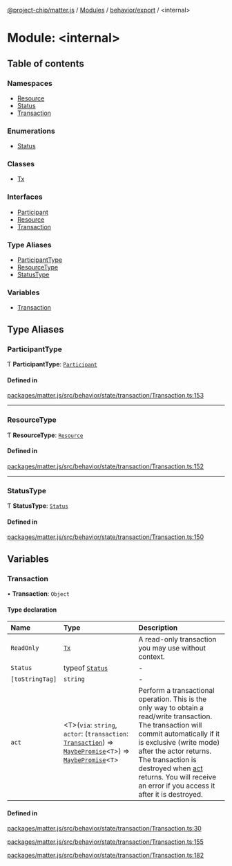[@project-chip/matter.js](../README.md) / [Modules](../modules.md) / [behavior/export](behavior_export.md) / \<internal\>

# Module: \<internal\>

## Table of contents

### Namespaces

- [Resource](behavior_export._internal_.Resource.md)
- [Status](behavior_export._internal_.Status.md)
- [Transaction](behavior_export._internal_.Transaction.md)

### Enumerations

- [Status](../enums/behavior_export._internal_.Status-1.md)

### Classes

- [Tx](../classes/behavior_export._internal_.Tx.md)

### Interfaces

- [Participant](../interfaces/behavior_export._internal_.Participant.md)
- [Resource](../interfaces/behavior_export._internal_.Resource-1.md)
- [Transaction](../interfaces/behavior_export._internal_.Transaction-1.md)

### Type Aliases

- [ParticipantType](behavior_export._internal_.md#participanttype)
- [ResourceType](behavior_export._internal_.md#resourcetype)
- [StatusType](behavior_export._internal_.md#statustype)

### Variables

- [Transaction](behavior_export._internal_.md#transaction)

## Type Aliases

### ParticipantType

Ƭ **ParticipantType**: [`Participant`](../interfaces/behavior_export._internal_.Participant.md)

#### Defined in

[packages/matter.js/src/behavior/state/transaction/Transaction.ts:153](https://github.com/project-chip/matter.js/blob/558e12c94a201592c28c7bc0743705360b3e5ca6/packages/matter.js/src/behavior/state/transaction/Transaction.ts#L153)

___

### ResourceType

Ƭ **ResourceType**: [`Resource`](../interfaces/behavior_export._internal_.Resource-1.md)

#### Defined in

[packages/matter.js/src/behavior/state/transaction/Transaction.ts:152](https://github.com/project-chip/matter.js/blob/558e12c94a201592c28c7bc0743705360b3e5ca6/packages/matter.js/src/behavior/state/transaction/Transaction.ts#L152)

___

### StatusType

Ƭ **StatusType**: [`Status`](../enums/behavior_export._internal_.Status-1.md)

#### Defined in

[packages/matter.js/src/behavior/state/transaction/Transaction.ts:150](https://github.com/project-chip/matter.js/blob/558e12c94a201592c28c7bc0743705360b3e5ca6/packages/matter.js/src/behavior/state/transaction/Transaction.ts#L150)

## Variables

### Transaction

• **Transaction**: `Object`

#### Type declaration

| Name | Type | Description |
| :------ | :------ | :------ |
| `ReadOnly` | [`Tx`](../classes/behavior_export._internal_.Tx.md) | A read-only transaction you may use without context. |
| `Status` | typeof [`Status`](behavior_export._internal_.Status.md) | - |
| `[toStringTag]` | `string` | - |
| `act` | \<T\>(`via`: `string`, `actor`: (`transaction`: [`Transaction`](../interfaces/behavior_export._internal_.Transaction-1.md)) => [`MaybePromise`](util_export.md#maybepromise)\<`T`\>) => [`MaybePromise`](util_export.md#maybepromise)\<`T`\> | Perform a transactional operation. This is the only way to obtain a read/write transaction. The transaction will commit automatically if it is exclusive (write mode) after the actor returns. The transaction is destroyed when [act](behavior_export._internal_.md#act) returns. You will receive an error if you access it after it is destroyed. |

#### Defined in

[packages/matter.js/src/behavior/state/transaction/Transaction.ts:30](https://github.com/project-chip/matter.js/blob/558e12c94a201592c28c7bc0743705360b3e5ca6/packages/matter.js/src/behavior/state/transaction/Transaction.ts#L30)

[packages/matter.js/src/behavior/state/transaction/Transaction.ts:155](https://github.com/project-chip/matter.js/blob/558e12c94a201592c28c7bc0743705360b3e5ca6/packages/matter.js/src/behavior/state/transaction/Transaction.ts#L155)

[packages/matter.js/src/behavior/state/transaction/Transaction.ts:182](https://github.com/project-chip/matter.js/blob/558e12c94a201592c28c7bc0743705360b3e5ca6/packages/matter.js/src/behavior/state/transaction/Transaction.ts#L182)
